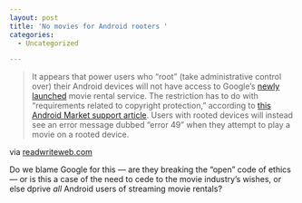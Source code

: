 ```yaml
---
layout: post
title: 'No movies for Android rooters '
categories:
  - Uncategorized

---
```


<div class="posterous_autopost"><div class="posterous_bookmarklet_entry"> <blockquote class="posterous_long_quote">It appears that power users who &#8220;root&#8221; (take administrative control over) their Android devices will not have access to Google&#8217;s <a href="http://www.readwriteweb.com/archives/live_blog_google_io_2011_day_one.php">newly launched</a> movie rental service. The restriction has to do with &#8220;requirements related to copyright protection,&#8221; according to <a href="http://www.google.com/support/androidmarket/bin/answer.py?hl=en&amp;answer=1306490&amp;topic=1100171">this Android Market support article</a>. Users with rooted devices will instead see an error message dubbed &#8220;error 49&#8221; when they attempt to play a movie on a rooted device.</blockquote>    <div class="posterous_quote_citation">via <a href="http://www.readwriteweb.com/archives/no_android_movie_rentals_for_rooted_phones.php?utm_source=feedburner&amp;utm_medium=feed&amp;utm_campaign=Feed%3A+readwriteweb+%28ReadWriteWeb%29">readwriteweb.com</a></div> <p>Do we blame Google for this &#8212; are they breaking the &#8220;open&#8221; code of ethics &#8212; or is this a case of the need to cede to the movie industry&#8217;s wishes, or else dprive <em>all</em> Android users of streaming movie rentals?</p></div></div>
